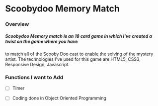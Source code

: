 # Scoobydoo Memory Match

### **Overview**

##### Scoobydoo Memory match is an 18 card game in which I've created a twist on the game where you have
to match all of the Scooby Doo cast to enable the solving of the mystery artist. The technologies I've used for
this game are HTML5, CSS3, Responsive Design, Javascript.

### **Functions I want to Add**

-[ ] Timer
-[ ] Coding done in Object Oriented Programming


